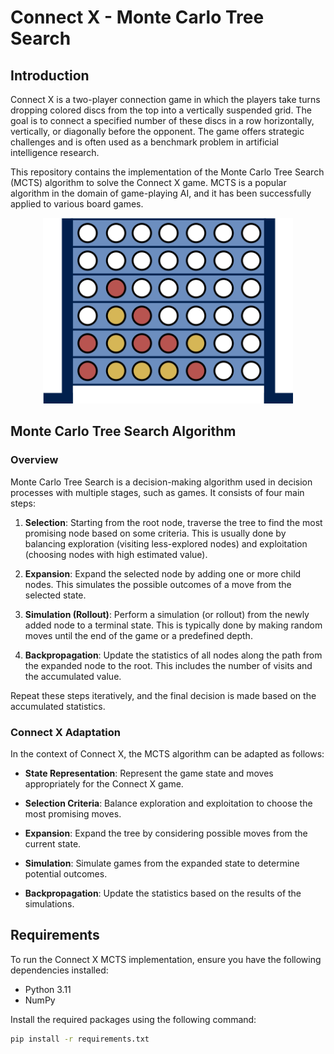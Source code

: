 # Connect X - Monte Carlo Tree Search

## Introduction

Connect X is a two-player connection game in which the players take turns dropping colored discs from the top into a vertically suspended grid. The goal is to connect a specified number of these discs in a row horizontally, vertically, or diagonally before the opponent. The game offers strategic challenges and is often used as a benchmark problem in artificial intelligence research.

This repository contains the implementation of the Monte Carlo Tree Search (MCTS) algorithm to solve the Connect X game. MCTS is a popular algorithm in the domain of game-playing AI, and it has been successfully applied to various board games.

<p align="center">
  <img src="img/connect4_ex.png" alt="Connect X Example" width="400"/>
</p>


## Monte Carlo Tree Search Algorithm

### Overview

Monte Carlo Tree Search is a decision-making algorithm used in decision processes with multiple stages, such as games. It consists of four main steps:

1. **Selection**: Starting from the root node, traverse the tree to find the most promising node based on some criteria. This is usually done by balancing exploration (visiting less-explored nodes) and exploitation (choosing nodes with high estimated value).

2. **Expansion**: Expand the selected node by adding one or more child nodes. This simulates the possible outcomes of a move from the selected state.

3. **Simulation (Rollout)**: Perform a simulation (or rollout) from the newly added node to a terminal state. This is typically done by making random moves until the end of the game or a predefined depth.

4. **Backpropagation**: Update the statistics of all nodes along the path from the expanded node to the root. This includes the number of visits and the accumulated value.

Repeat these steps iteratively, and the final decision is made based on the accumulated statistics.

### Connect X Adaptation

In the context of Connect X, the MCTS algorithm can be adapted as follows:

- **State Representation**: Represent the game state and moves appropriately for the Connect X game.
  
- **Selection Criteria**: Balance exploration and exploitation to choose the most promising moves.

- **Expansion**: Expand the tree by considering possible moves from the current state.

- **Simulation**: Simulate games from the expanded state to determine potential outcomes.

- **Backpropagation**: Update the statistics based on the results of the simulations.

## Requirements

To run the Connect X MCTS implementation, ensure you have the following dependencies installed:

- Python 3.11
- NumPy


Install the required packages using the following command:

```bash
pip install -r requirements.txt
